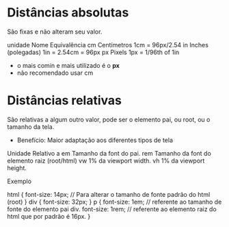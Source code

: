 # Distâncias absolutas <length>

São fixas e não alteram seu valor.

unidade     Nome                  Equivalência
cm          Centímetros           1cm = 96px/2.54
in          Inches (polegadas)    1in = 2.54cm = 96px
px          Pixels                1px = 1/96th of 1in

* o mais comin e mais utilizado é o **px**
* não recomendado usar cm

# Distâncias relativas

São relativas a algum outro valor, pode ser o elemento pai, ou root, ou o tamanho da tela.

* Benefício: Maior adaptação aos diferentes tipos de tela

Unidade       Relativo a
em            Tamanho da font do pai.
rem           Tamanho da font do elemento raiz (root/html)
vw            1% da viewport width.
vh            1% da viewport height.

<div><p>Exemplo</p></div>
html {
  font-size: 14px; // Para alterar o tamanho de fonte padrão do html (root)
}
div {
  font-size: 32px;
}
p {
  font-size: 1em; // referente ao tamanho de fonte do elemento pai div.
  font-size: 1rem; // referente ao elemento raiz do html que por padrão é 16px.
}
